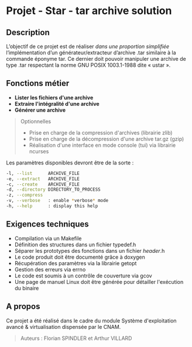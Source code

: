 # Projet - Star - tar archive solution

## Description

L’objectif de ce projet est de réaliser *dans une proportion simplifiée* l’implémentation d’un
générateur/extracteur d’archive .tar similaire à la commande éponyme tar. Ce dernier doit pouvoir manipuler une
archive de type .tar respectant la norme GNU POSIX 1003.1-1988 dite « ustar ».

## Fonctions métier

- **Lister les fichiers d'une archive**
- **Extraire l'intégralité d'une archive**
- **Générer une archive**

> Optionnelles
> - Prise en charge de la compression d'archives (librairie zlib)
> - Prise en charge de la décompression d'une archive tar.gz (gzip)
> - Réalisation d'une interface en mode console (tui) via librairie ncurses

Les paramètres disponibles devront être de la sorte :
```bash
-l, --list		ARCHIVE_FILE
-e, --extract	ARCHIVE_FILE
-c, --create	ARCHIVE_FILE
-d, --directory DIRECTORY_TO_PROCESS
-z, --compress
-v, --verbose	: enable *verbose* mode
-h, --help		: display this help
```

## Exigences techniques

- Compilation via un Makefile
- Définition des structures dans un fichier typedef.h
- Séparer les prototypes des fonctions dans un fichier *header*.h
- Le code produit doit être documenté grâce à doxygen
- Récupération des paramètres via la librairie getopt
- Gestion des erreurs via errno
- Le code est soumis à un contrôle de couverture via gcov
- Une page de manuel Linux doit être générée pour détailler l'exécution du binaire

## A propos

Ce projet a été réalisé dans le cadre du module Système d'exploitation avancé & virtualisation dispensée par le CNAM.

> Auteurs : Florian SPINDLER et Arthur VILLARD